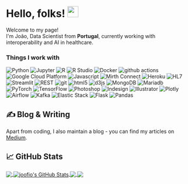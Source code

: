 # Hello, folks! <img src="https://raw.githubusercontent.com/MartinHeinz/MartinHeinz/master/wave.gif" width="30px">

<p>Welcome to my page! </br> I'm João, Data Scientist  from  <b> Portugal</b>, currently working with interoperability and AI in healthcare. </p>
<h3>Things I work with</h3>
<p>
  <img alt="Python" src="https://img.shields.io/badge/-Python-45b8d8?style=flat-square&logo=Python&logoColor=white" />
  <img alt="Jupyter" src="https://img.shields.io/badge/-Jupyter-8DD6F9?style=flat-square&logo=Jupyter&logoColor=black" /> 
  <img alt="R" src="https://img.shields.io/badge/-R-46a2f1?style=flat-square&logo=R&logoColor=white" /> 
  <img alt="R Studio" src="https://img.shields.io/badge/-R_Studio-2088FF?style=flat-square&logo=RStudio&logoColor=white" /> 
  <img alt="Docker" src="https://img.shields.io/badge/-Docker-1a73e8?style=flat-square&logo=docker&logoColor=white" />
  <img alt="github actions" src="https://img.shields.io/badge/-Github_Actions-007ACC?style=flat-square&logo=github-actions&logoColor=white" />
  <img alt="Google Cloud Platform" src="https://img.shields.io/badge/-Google_Cloud_Platform-5849BE?style=flat-square&logo=google-cloud&logoColor=white" />
  <img alt="Javascript" src="https://img.shields.io/badge/-Javascript-311C87?style=flat-square&logo=javascript&logoColor=white" />
  <img alt="Mirth Connect" src="https://img.shields.io/badge/-Mirth_Connect-764ABC?style=flat-square&logo=apollo-graphql&logoColor=white" />
  <img alt="Heroku" src="https://img.shields.io/badge/-Heroku-B7178C?style=flat-square&logo=heroku&logoColor=white" />
  <img alt="HL7" src="https://img.shields.io/badge/-HL7-E10098?style=flat-square&logo=redux&logoColor=white" />
  <img alt="Streamlit" src="https://img.shields.io/badge/-Streamlit-CC6699?style=flat-square&logo=Streamlit&logoColor=white" />
  <img alt="REST" src="https://img.shields.io/badge/-REST-db7092?style=flat-square&logo=swagger&logoColor=white" />
  <img alt="git" src="https://img.shields.io/badge/-git-F05032?style=flat-square&logo=git&logoColor=white" />
  <img alt="html5" src="https://img.shields.io/badge/-html5-ea2845?style=flat-square&logo=html5&logoColor=white" />
  <img alt="d3js" src="https://img.shields.io/badge/-d3.js-DD0031?style=flat-square&logo=d3.js&logoColor=white" />
  <img alt="MongoDB" src="https://img.shields.io/badge/-MongoDB-CB3837?style=flat-square&logo=mongodb&logoColor=white" />
  <img alt="Mariadb" src="https://img.shields.io/badge/-Mariadb-E34F26?style=flat-square&logo=mariadb&logoColor=white" />
  <img alt="PyTorch" src="https://img.shields.io/badge/-PyTorch-FB542B?style=flat-square&logo=PyTorch&logoColor=white" />
  <img alt="TensorFlow" src="https://img.shields.io/badge/-TensorFlow-EC4A3F?style=flat-square&logo=TensorFlow&logoColor=white" />
  <img alt="Photoshop" src="https://img.shields.io/badge/-Photoshop-F9A03C?style=flat-square&logo=Adobe Photoshop&logoColor=white" />
  <img alt="Indesign" src="https://img.shields.io/badge/-Indesign-F7B93E?style=flat-square&logo=Adobe Indesign&logoColor=black" />
  <img alt="Illustrator" src="https://img.shields.io/badge/-Illustrator-13aa52?style=flat-square&logo=Adobe Illustrator&logoColor=white" />
  <img alt="Plotly" src="https://img.shields.io/badge/-Plotly-43853d?style=flat-square&logo=plotly&logoColor=white" />
  
  <img alt="Airflow" src="https://img.shields.io/badge/-Airflow-065535?style=flat-square&logo=Apache Airflow&logoColor=white" />
  <img alt="Kafka" src="https://img.shields.io/badge/-Kafka-032A1A?style=flat-square&logo=Apache Kafka&logoColor=white" />
  <img alt="Elastic Stack" src="https://img.shields.io/badge/-Elastick Stack-829192?style=flat-square&logo=Elastic Stack&logoColor=white" />
  <img alt="Flask" src="https://img.shields.io/badge/-Flask-272B2B?style=flat-square&logo=Flask&logoColor=white" />
  <img alt="Pandas" src="https://img.shields.io/badge/-Pandas-000000?style=flat-square&logo=Pandas&logoColor=white" />

</p>

## &#x270d; Blog & Writing

Apart from coding, I also maintain a blog - you can find my articles on [Medium](https://medium.com/@jfcal).
## &#x1f4c8; GitHub Stats

<a href="https://github.com/joofio/joofio">
  <img align="center" src="https://github-readme-stats.vercel.app/api/top-langs/?username=joofio&hide=java,html,tex&title_color=ffffff&text_color=c9cacc&icon_color=2bbc8a&bg_color=1d1f21&langs_count=3" />
</a>
<a href="https://github.com/joofio/joofio">
  <img align="center" src="https://github-readme-stats.vercel.app/api?username=joofio&show_icons=true&line_height=27&count_private=true&title_color=ffffff&text_color=c9cacc&icon_color=2bbc8a&bg_color=1d1f21" alt="joofio's GitHub Stats" />
</a>

<a href="https://github.com/joofio/online-cv">
  <img align="center" src="https://github-readme-stats.vercel.app/api/pin/?username=joofio&repo=online-cv&title_color=ffffff&text_color=c9cacc&icon_color=2bbc8a&bg_color=1d1f21" />
</a>


<a href="https://github.com/joofio/py4chemoinformatics">
  <img align="center" src="https://github-readme-stats.vercel.app/api/pin/?username=joofio&repo=py4chemoinformatics&title_color=ffffff&text_color=c9cacc&icon_color=2bbc8a&bg_color=1d1f21" />
</a>    

